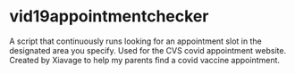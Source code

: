 # vid19appointmentchecker
A script that continuously runs looking for an appointment slot in the designated area you specify. Used for the CVS covid appointment website. Created by Xiavage to help my parents find a covid vaccine appointment.
